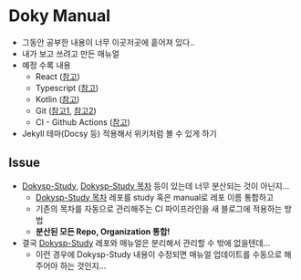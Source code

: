 # Doky Manual
- 그동안 공부한 내용이 너무 이곳저곳에 흩어져 있다..
- 내가 보고 쓰려고 만든 매뉴얼
- 예정 수록 내용
  - React ([참고](https://github.com/DokySp-study/react))
  - Typescript ([참고](https://github.com/DokySp-study/typescript))
  - Kotlin ([참고](https://github.com/DokySp-study/kotlin))
  - Git ([참고1](https://github.com/DokySp-study/git-flow-test), [참고2](https://github.com/DokySp-study/git))
  - CI - Github Actions ([참고](https://github.com/DokySp-study/github-actions-practice))
- Jekyll 테마(Docsy 등) 적용해서 위키처럼 볼 수 있게 하기

## Issue
- [Dokysp-Study](https://github.com/DokySp-study), [Dokysp-Study 목차](https://github.com/DokySp/DokySp-study) 등이 있는데 너무 분산되는 것이 아닌지...
  - [Dokysp-Study 목차](https://github.com/DokySp/DokySp-study) 레포를 study 혹은 manual로 레포 이름 통합하고 
  - 기존의 목차를 자동으로 관리해주는 CI 파이프라인을 새 블로그에 적용하는 방법
  - **분산된 모든 Repo, Organization 통합!**
- 결국 [Dokysp-Study](https://github.com/DokySp-study) 레포와 매뉴얼은 분리해서 관리할 수 밖에 없을텐데...
  - 이런 경우에 Dokysp-Study 내용이 수정되면 매뉴얼 업데이트를 수동으로 해주어야 하는 것인지...
